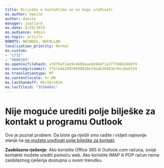 ```yaml
---
title: Bilješke o kontaktima se ne mogu uređivati
ms.author: daeite
author: daeite
manager: joallard
ms.date: 4/29/2019
ms.audience: Admin
ms.topic: article
ROBOTS: NOINDEX, NOFOLLOW
localization_priority: Normal
ms.custom:
- "1732"
- "9000185"
ms.openlocfilehash: af8f9af14e9c4689aae4b904f1a377596624bd79
ms.sourcegitcommit: 5fb7a4b28859690020efdea630d03e70cc0e6334
ms.translationtype: MT
ms.contentlocale: hr-HR
ms.lasthandoff: 06/28/2019
ms.locfileid: "35364041"
---
```

# <a name="cant-edit-the-notes-field-for-a-contact-in-outlook"></a>Nije moguće urediti polje bilješke za kontakt u programu Outlook

Ovo je poznat problem. Da biste ga riješili smo radite i vidjeti najnovije stanje na [ne možete uređivati polje bilješke za kontakt](https://support.office.com/article/fb8394ce-04ce-48b5-bae4-be46f77f10fe).

**Zaobilazno rješenje**: Ako koristite Office 365 ili Outlook.com računa, svoje kontakte možete urediti pomoću web. Ako koristite IMAP ili POP račun nema zaobilaznog rješenja dostupna u ovom trenutku.